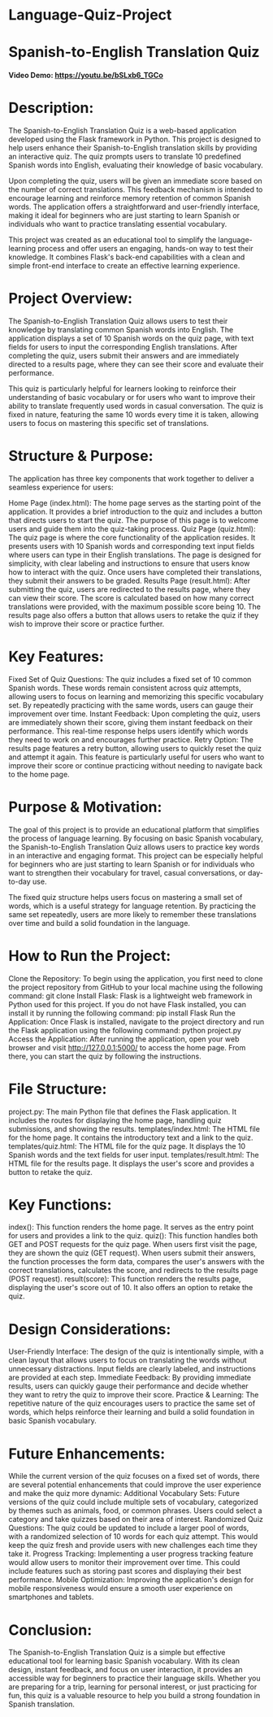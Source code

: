 # Language-Quiz-Project
# Spanish-to-English Translation Quiz

#### Video Demo:  https://youtu.be/bSLxb6_TGCo

# Description:

The Spanish-to-English Translation Quiz is a web-based application developed using the Flask framework in Python. This project is designed to help users enhance their Spanish-to-English translation skills by providing an interactive quiz. The quiz prompts users to translate 10 predefined Spanish words into English, evaluating their knowledge of basic vocabulary.

Upon completing the quiz, users will be given an immediate score based on the number of correct translations. This feedback mechanism is intended to encourage learning and reinforce memory retention of common Spanish words. The application offers a straightforward and user-friendly interface, making it ideal for beginners who are just starting to learn Spanish or individuals who want to practice translating essential vocabulary.

This project was created as an educational tool to simplify the language-learning process and offer users an engaging, hands-on way to test their knowledge. It combines Flask's back-end capabilities with a clean and simple front-end interface to create an effective learning experience.

# Project Overview:
The Spanish-to-English Translation Quiz allows users to test their knowledge by translating common Spanish words into English. The application displays a set of 10 Spanish words on the quiz page, with text fields for users to input the corresponding English translations. After completing the quiz, users submit their answers and are immediately directed to a results page, where they can see their score and evaluate their performance.

This quiz is particularly helpful for learners looking to reinforce their understanding of basic vocabulary or for users who want to improve their ability to translate frequently used words in casual conversation. The quiz is fixed in nature, featuring the same 10 words every time it is taken, allowing users to focus on mastering this specific set of translations.

# Structure & Purpose:
The application has three key components that work together to deliver a seamless experience for users:

Home Page (index.html):
The home page serves as the starting point of the application. It provides a brief introduction to the quiz and includes a button that directs users to start the quiz. The purpose of this page is to welcome users and guide them into the quiz-taking process.
Quiz Page (quiz.html):
The quiz page is where the core functionality of the application resides. It presents users with 10 Spanish words and corresponding text input fields where users can type in their English translations. The page is designed for simplicity, with clear labeling and instructions to ensure that users know how to interact with the quiz. Once users have completed their translations, they submit their answers to be graded.
Results Page (result.html):
After submitting the quiz, users are redirected to the results page, where they can view their score. The score is calculated based on how many correct translations were provided, with the maximum possible score being 10. The results page also offers a button that allows users to retake the quiz if they wish to improve their score or practice further.

# Key Features:
Fixed Set of Quiz Questions: The quiz includes a fixed set of 10 common Spanish words. These words remain consistent across quiz attempts, allowing users to focus on learning and memorizing this specific vocabulary set. By repeatedly practicing with the same words, users can gauge their improvement over time.
Instant Feedback: Upon completing the quiz, users are immediately shown their score, giving them instant feedback on their performance. This real-time response helps users identify which words they need to work on and encourages further practice.
Retry Option: The results page features a retry button, allowing users to quickly reset the quiz and attempt it again. This feature is particularly useful for users who want to improve their score or continue practicing without needing to navigate back to the home page.

# Purpose & Motivation:
The goal of this project is to provide an educational platform that simplifies the process of language learning. By focusing on basic Spanish vocabulary, the Spanish-to-English Translation Quiz allows users to practice key words in an interactive and engaging format. This project can be especially helpful for beginners who are just starting to learn Spanish or for individuals who want to strengthen their vocabulary for travel, casual conversations, or day-to-day use.

The fixed quiz structure helps users focus on mastering a small set of words, which is a useful strategy for language retention. By practicing the same set repeatedly, users are more likely to remember these translations over time and build a solid foundation in the language.

# How to Run the Project:
Clone the Repository: To begin using the application, you first need to clone the project repository from GitHub to your local machine using the following command:
git clone <your-github-repo-url>
Install Flask: Flask is a lightweight web framework in Python used for this project. If you do not have Flask installed, you can install it by running the following command:
pip install Flask
Run the Application: Once Flask is installed, navigate to the project directory and run the Flask application using the following command:
python project.py
Access the Application: After running the application, open your web browser and visit http://127.0.0.1:5000/ to access the home page. From there, you can start the quiz by following the instructions.

# File Structure:
project.py: The main Python file that defines the Flask application. It includes the routes for displaying the home page, handling quiz submissions, and showing the results.
templates/index.html: The HTML file for the home page. It contains the introductory text and a link to the quiz.
templates/quiz.html: The HTML file for the quiz page. It displays the 10 Spanish words and the text fields for user input.
templates/result.html: The HTML file for the results page. It displays the user's score and provides a button to retake the quiz.

# Key Functions:
index(): This function renders the home page. It serves as the entry point for users and provides a link to the quiz.
quiz(): This function handles both GET and POST requests for the quiz page. When users first visit the page, they are shown the quiz (GET request). When users submit their answers, the function processes the form data, compares the user's answers with the correct translations, calculates the score, and redirects to the results page (POST request).
result(score): This function renders the results page, displaying the user's score out of 10. It also offers an option to retake the quiz.

# Design Considerations:
User-Friendly Interface: The design of the quiz is intentionally simple, with a clean layout that allows users to focus on translating the words without unnecessary distractions. Input fields are clearly labeled, and instructions are provided at each step.
Immediate Feedback: By providing immediate results, users can quickly gauge their performance and decide whether they want to retry the quiz to improve their score.
Practice & Learning: The repetitive nature of the quiz encourages users to practice the same set of words, which helps reinforce their learning and build a solid foundation in basic Spanish vocabulary.

# Future Enhancements:
While the current version of the quiz focuses on a fixed set of words, there are several potential enhancements that could improve the user experience and make the quiz more dynamic:
Additional Vocabulary Sets: Future versions of the quiz could include multiple sets of vocabulary, categorized by themes such as animals, food, or common phrases. Users could select a category and take quizzes based on their area of interest.
Randomized Quiz Questions: The quiz could be updated to include a larger pool of words, with a randomized selection of 10 words for each quiz attempt. This would keep the quiz fresh and provide users with new challenges each time they take it.
Progress Tracking: Implementing a user progress tracking feature would allow users to monitor their improvement over time. This could include features such as storing past scores and displaying their best performance.
Mobile Optimization: Improving the application's design for mobile responsiveness would ensure a smooth user experience on smartphones and tablets.

# Conclusion:
The Spanish-to-English Translation Quiz is a simple but effective educational tool for learning basic Spanish vocabulary. With its clean design, instant feedback, and focus on user interaction, it provides an accessible way for beginners to practice their language skills. Whether you are preparing for a trip, learning for personal interest, or just practicing for fun, this quiz is a valuable resource to help you build a strong foundation in Spanish translation.





